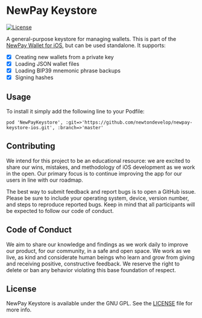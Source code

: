 # NewPay Keystore

[![License](https://img.shields.io/badge/license-GPL3-green.svg?style=flat)]()

A general-purpose keystore for managing wallets. This is part of the [NewPay Wallet for iOS](https://github.com/newtondevelop/newpay-ios-example), but can be used standalone. It supports:

- [x] Creating new wallets from a private key
- [x] Loading JSON wallet files
- [x] Loading BIP39 mnemonic phrase backups
- [x] Signing hashes

## Usage

To install it simply add the following line to your Podfile:

```
pod 'NewPayKeystore', :git=>'https://github.com/newtondevelop/newpay-keystore-ios.git', :branch=>'master'
```

## Contributing

We intend for this project to be an educational resource: we are excited to
share our wins, mistakes, and methodology of iOS development as we work
in the open. Our primary focus is to continue improving the app for our users in
line with our roadmap.

The best way to submit feedback and report bugs is to open a GitHub issue.
Please be sure to include your operating system, device, version number, and
steps to reproduce reported bugs. Keep in mind that all participants will be
expected to follow our code of conduct.

## Code of Conduct

We aim to share our knowledge and findings as we work daily to improve our
product, for our community, in a safe and open space. We work as we live, as
kind and considerate human beings who learn and grow from giving and receiving
positive, constructive feedback. We reserve the right to delete or ban any
behavior violating this base foundation of respect.


## License

NewPay Keystore is available under the GNU GPL. See the [LICENSE](LICENSE) file for more info.

